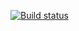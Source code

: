 [![Build status](https://ci.appveyor.com/api/projects/status/n1d2hm62uglkbbjt?svg=true)](https://ci.appveyor.com/project/AleksandrB1983/book)
